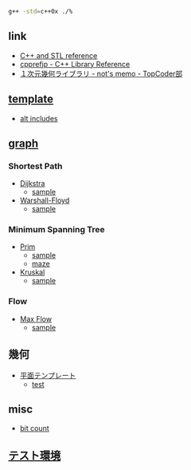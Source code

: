 ```sh
g++ -std=c++0x ./%
```

## link

- [C++ and STL reference](http://www.ccll.jp/cppreference/index.html)
- [cpprefjp - C++ Library Reference](https://sites.google.com/site/cpprefjp/)
- [１次元幾何ライブラリ - not's memo - TopCoder部](http://topcoder.g.hatena.ne.jp/not522/20130401/1364781205)

## [template](src/template.cc.html)

- [alt includes](src/include.cc.html)

## [graph](src/graph.head.cc.html)

### Shortest Path

- [Dijkstra](src/graph.dij.cc.html)
    - [sample](src/graph.dij.use.cc.html)
- [Warshall-Floyd](src/graph.wall.cc.html)
    - [sample](src/graph.wall.use.cc.html)

### Minimum Spanning Tree

- [Prim](src/graph.prim.cc.html)
    - [sample](src/graph.prim.use.cc.html)
    - [maze](src/graph.prim.maze.cc.html)
- [Kruskal](src/graph.kruskal.cc.html)
    - [sample](src/graph.kruskal.use.cc.html)

### Flow

- [Max Flow](src/graph.maxflow.cc.html)
    - [sample](src/graph.maxflow.use.cc.html)

## 幾何

- [平面テンプレート](src/geo.2d.cc.html)
    - [test](src/geo.2d.test.cc.html)

## misc

- [bit count](src/bit.count.cc.html)

## [テスト環境](src/test.html)
